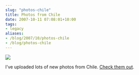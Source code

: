 ```yaml
---
slug: "photos-chile"
title: Photos from Chile
date: 2007-10-11 07:08:01+10:00
tags:
- legacy
aliases:
- /blog/2007/10/photos-chile
- /blog/photos-chile
---
```


<a href="http://picasaweb.google.com/calebbrown01/SouthAmerica2007/photo#5119812246470325362" title="Pacman!"><img src="http://lh4.google.com/calebbrown01/Rw06HLuO9HI/AAAAAAAAB1w/jlAQsZcz7n4/s288/IMG_3791.JPG" /></a>

I've uploaded lots of new photos from Chile. <a href="http://picasaweb.google.com/calebbrown01/SouthAmerica2007">Check them out</a>.
